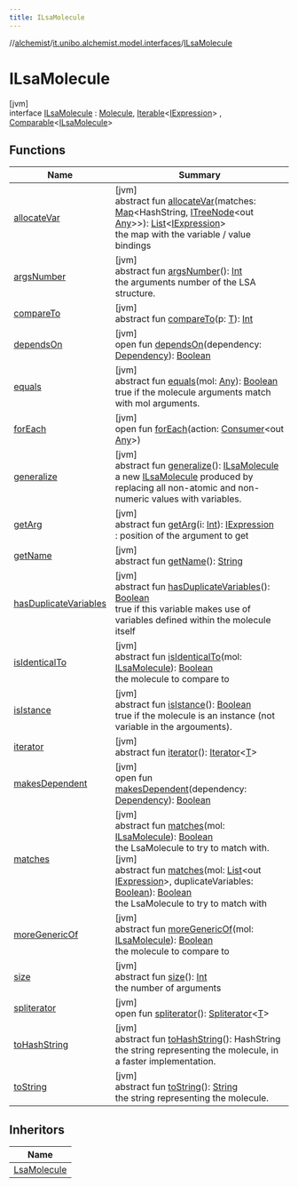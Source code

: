 ```yaml
---
title: ILsaMolecule
---
```

//[alchemist](../../../index.html)/[it.unibo.alchemist.model.interfaces](../index.html)/[ILsaMolecule](index.html)



# ILsaMolecule



[jvm]\
interface [ILsaMolecule](index.html) : [Molecule](../-molecule/index.html), [Iterable](https://docs.oracle.com/javase/8/docs/api/java/lang/Iterable.html)<[IExpression](../../it.unibo.alchemist.expressions.interfaces/-i-expression/index.html)> , [Comparable](https://docs.oracle.com/javase/8/docs/api/java/lang/Comparable.html)<[ILsaMolecule](index.html)>



## Functions


| Name | Summary |
|---|---|
| [allocateVar](allocate-var.html) | [jvm]<br>abstract fun [allocateVar](allocate-var.html)(matches: [Map](https://docs.oracle.com/javase/8/docs/api/java/util/Map.html)<HashString, [ITreeNode](../../it.unibo.alchemist.expressions.interfaces/-i-tree-node/index.html)<out [Any](https://kotlinlang.org/api/latest/jvm/stdlib/kotlin/-any/index.html)>>): [List](https://docs.oracle.com/javase/8/docs/api/java/util/List.html)<[IExpression](../../it.unibo.alchemist.expressions.interfaces/-i-expression/index.html)><br>the map with the variable / value bindings |
| [argsNumber](args-number.html) | [jvm]<br>abstract fun [argsNumber](args-number.html)(): [Int](https://kotlinlang.org/api/latest/jvm/stdlib/kotlin/-int/index.html)<br>the arguments number of the LSA structure. |
| [compareTo](../-g-p-s-point/index.html#-1554281679%2FFunctions%2F-134779887) | [jvm]<br>abstract fun [compareTo](../-g-p-s-point/index.html#-1554281679%2FFunctions%2F-134779887)(p: [T](../../it.unibo.alchemist.model.implementations.conditions/-abstract-condition/index.html)): [Int](https://kotlinlang.org/api/latest/jvm/stdlib/kotlin/-int/index.html) |
| [dependsOn](../-dependency/depends-on.html) | [jvm]<br>open fun [dependsOn](../-dependency/depends-on.html)(dependency: [Dependency](../-dependency/index.html)): [Boolean](https://kotlinlang.org/api/latest/jvm/stdlib/kotlin/-boolean/index.html) |
| [equals](equals.html) | [jvm]<br>abstract fun [equals](equals.html)(mol: [Any](https://kotlinlang.org/api/latest/jvm/stdlib/kotlin/-any/index.html)): [Boolean](https://kotlinlang.org/api/latest/jvm/stdlib/kotlin/-boolean/index.html)<br>true if the molecule arguments match with mol arguments. |
| [forEach](../../it.unibo.alchemist.expressions.implementations/-list-tree-node/index.html#-655675525%2FFunctions%2F-134779887) | [jvm]<br>open fun [forEach](../../it.unibo.alchemist.expressions.implementations/-list-tree-node/index.html#-655675525%2FFunctions%2F-134779887)(action: [Consumer](https://docs.oracle.com/javase/8/docs/api/java/util/function/Consumer.html)<out [Any](https://kotlinlang.org/api/latest/jvm/stdlib/kotlin/-any/index.html)>) |
| [generalize](generalize.html) | [jvm]<br>abstract fun [generalize](generalize.html)(): [ILsaMolecule](index.html)<br>a new [ILsaMolecule](index.html) produced by replacing all non-atomic and non-numeric values with variables. |
| [getArg](get-arg.html) | [jvm]<br>abstract fun [getArg](get-arg.html)(i: [Int](https://kotlinlang.org/api/latest/jvm/stdlib/kotlin/-int/index.html)): [IExpression](../../it.unibo.alchemist.expressions.interfaces/-i-expression/index.html)<br>: position of the argument to get |
| [getName](../-molecule/get-name.html) | [jvm]<br>abstract fun [getName](../-molecule/get-name.html)(): [String](https://docs.oracle.com/javase/8/docs/api/java/lang/String.html) |
| [hasDuplicateVariables](has-duplicate-variables.html) | [jvm]<br>abstract fun [hasDuplicateVariables](has-duplicate-variables.html)(): [Boolean](https://kotlinlang.org/api/latest/jvm/stdlib/kotlin/-boolean/index.html)<br>true if this variable makes use of variables defined within the molecule itself |
| [isIdenticalTo](is-identical-to.html) | [jvm]<br>abstract fun [isIdenticalTo](is-identical-to.html)(mol: [ILsaMolecule](index.html)): [Boolean](https://kotlinlang.org/api/latest/jvm/stdlib/kotlin/-boolean/index.html)<br>the molecule to compare to |
| [isIstance](is-istance.html) | [jvm]<br>abstract fun [isIstance](is-istance.html)(): [Boolean](https://kotlinlang.org/api/latest/jvm/stdlib/kotlin/-boolean/index.html)<br>true if the molecule is an instance (not variable in the argouments). |
| [iterator](../../it.unibo.alchemist.loader.variables/-arbitrary-variable/index.html#-1606146105%2FFunctions%2F-134779887) | [jvm]<br>abstract fun [iterator](../../it.unibo.alchemist.loader.variables/-arbitrary-variable/index.html#-1606146105%2FFunctions%2F-134779887)(): [Iterator](https://docs.oracle.com/javase/8/docs/api/java/util/Iterator.html)<[T](../../it.unibo.alchemist.model.implementations.conditions/-abstract-condition/index.html)> |
| [makesDependent](../-dependency/makes-dependent.html) | [jvm]<br>open fun [makesDependent](../-dependency/makes-dependent.html)(dependency: [Dependency](../-dependency/index.html)): [Boolean](https://kotlinlang.org/api/latest/jvm/stdlib/kotlin/-boolean/index.html) |
| [matches](matches.html) | [jvm]<br>abstract fun [matches](matches.html)(mol: [ILsaMolecule](index.html)): [Boolean](https://kotlinlang.org/api/latest/jvm/stdlib/kotlin/-boolean/index.html)<br>the LsaMolecule to try to match with.<br>[jvm]<br>abstract fun [matches](matches.html)(mol: [List](https://docs.oracle.com/javase/8/docs/api/java/util/List.html)<out [IExpression](../../it.unibo.alchemist.expressions.interfaces/-i-expression/index.html)>, duplicateVariables: [Boolean](https://kotlinlang.org/api/latest/jvm/stdlib/kotlin/-boolean/index.html)): [Boolean](https://kotlinlang.org/api/latest/jvm/stdlib/kotlin/-boolean/index.html)<br>the LsaMolecule to try to match with |
| [moreGenericOf](more-generic-of.html) | [jvm]<br>abstract fun [moreGenericOf](more-generic-of.html)(mol: [ILsaMolecule](index.html)): [Boolean](https://kotlinlang.org/api/latest/jvm/stdlib/kotlin/-boolean/index.html)<br>the molecule to compare to |
| [size](size.html) | [jvm]<br>abstract fun [size](size.html)(): [Int](https://kotlinlang.org/api/latest/jvm/stdlib/kotlin/-int/index.html)<br>the number of arguments |
| [spliterator](../../it.unibo.alchemist.expressions.implementations/-list-tree-node/index.html#-677603448%2FFunctions%2F-134779887) | [jvm]<br>open fun [spliterator](../../it.unibo.alchemist.expressions.implementations/-list-tree-node/index.html#-677603448%2FFunctions%2F-134779887)(): [Spliterator](https://docs.oracle.com/javase/8/docs/api/java/util/Spliterator.html)<[T](../../it.unibo.alchemist.model.implementations.conditions/-abstract-condition/index.html)> |
| [toHashString](to-hash-string.html) | [jvm]<br>abstract fun [toHashString](to-hash-string.html)(): HashString<br>the string representing the molecule, in a faster implementation. |
| [toString](to-string.html) | [jvm]<br>abstract fun [toString](to-string.html)(): [String](https://docs.oracle.com/javase/8/docs/api/java/lang/String.html)<br>the string representing the molecule. |


## Inheritors


| Name |
|---|
| [LsaMolecule](../../it.unibo.alchemist.model.implementations.molecules/-lsa-molecule/index.html) |


